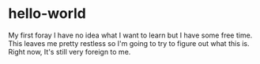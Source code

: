 # hello-world
My first foray
I have no idea what I want to learn but I have some free time.
This leaves me pretty restless so I'm going to try to figure out what this is.
Right now, It's still very foreign to me.
